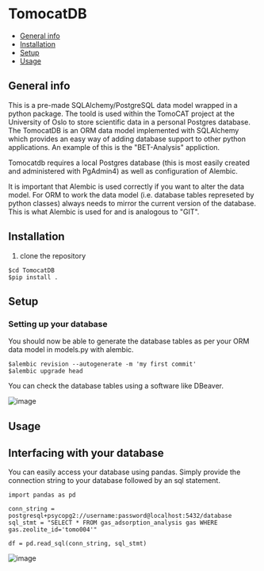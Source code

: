 # TomocatDB
* [General info](#general-info)
* [Installation](#installation)
* [Setup](#setup)
* [Usage](#usage)

## General info
This is a pre-made SQLAlchemy/PostgreSQL data model wrapped in a python package. The toold is used within the TomoCAT project at the University of Oslo to store scientific data in a personal Postgres database. The TomocatDB is an ORM data model implemented with SQLAlchemy which provides an easy way of adding database support to other python applications. An example of this is the "BET-Analysis" appliction.

Tomocatdb requires a local Postgres database (this is most easily created and administered with PgAdmin4) as well as configuration of Alembic.

It is important that Alembic is used correctly if you want to alter the data model. For ORM to work the data model (i.e. database tables represeted by python classes) always needs to mirror the current version of the database. This is what Alembic is used for and is analogous to "GIT".

## Installation

1. clone the repository

```
$cd TomocatDB
$pip install .
```

## Setup
### Setting up your database
You should now be able to generate the database tables as per your ORM data model in models.py with alembic.

```
$alembic revision --autogenerate -m 'my first commit'
$alembic upgrade head
```

You can check the database tables using a software like DBeaver.

![image](https://user-images.githubusercontent.com/70808555/130825089-6345a73e-07a6-43d8-833d-02596be9b58b.png)

## Usage
## Interfacing with your database

You can easily access your database using pandas. Simply provide the connection string
to your database followed by an sql statement.

```
import pandas as pd

conn_string = postgresql+psycopg2://username:password@localhost:5432/database
sql_stmt = "SELECT * FROM gas_adsorption_analysis gas WHERE gas.zeolite_id='tomo004'"

df = pd.read_sql(conn_string, sql_stmt)
```
![image](https://user-images.githubusercontent.com/70808555/130827930-080926d3-24a9-4277-884d-166016135f6a.png)

